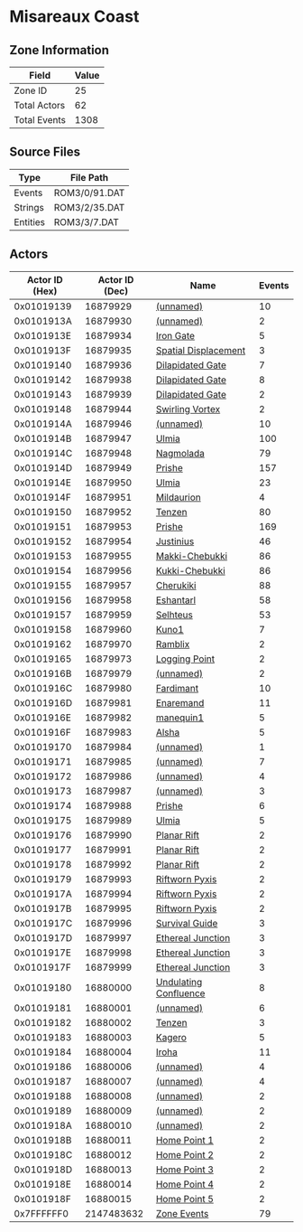 # Misareaux Coast

## Zone Information

| Field        |   Value |
|--------------|---------|
| Zone ID      |      25 |
| Total Actors |      62 |
| Total Events |    1308 |

## Source Files

| Type     | File Path     |
|----------|---------------|
| Events   | ROM3/0/91.DAT |
| Strings  | ROM3/2/35.DAT |
| Entities | ROM3/3/7.DAT  |

## Actors

| Actor ID (Hex)   |   Actor ID (Dec) | Name                                                               |   Events |
|------------------|------------------|--------------------------------------------------------------------|----------|
| 0x01019139       |         16879929 | [(unnamed)](./16879929/)                                           |       10 |
| 0x0101913A       |         16879930 | [(unnamed)](./16879930/)                                           |        2 |
| 0x0101913E       |         16879934 | [Iron Gate](./16879934%20-%20Iron%20Gate/)                         |        5 |
| 0x0101913F       |         16879935 | [Spatial Displacement](./16879935%20-%20Spatial%20Displacement/)   |        3 |
| 0x01019140       |         16879936 | [Dilapidated Gate](./16879936%20-%20Dilapidated%20Gate/)           |        7 |
| 0x01019142       |         16879938 | [Dilapidated Gate](./16879938%20-%20Dilapidated%20Gate/)           |        8 |
| 0x01019143       |         16879939 | [Dilapidated Gate](./16879939%20-%20Dilapidated%20Gate/)           |        2 |
| 0x01019148       |         16879944 | [Swirling Vortex](./16879944%20-%20Swirling%20Vortex/)             |        2 |
| 0x0101914A       |         16879946 | [(unnamed)](./16879946/)                                           |       10 |
| 0x0101914B       |         16879947 | [Ulmia](./16879947%20-%20Ulmia/)                                   |      100 |
| 0x0101914C       |         16879948 | [Nagmolada](./16879948%20-%20Nagmolada/)                           |       79 |
| 0x0101914D       |         16879949 | [Prishe](./16879949%20-%20Prishe/)                                 |      157 |
| 0x0101914E       |         16879950 | [Ulmia](./16879950%20-%20Ulmia/)                                   |       23 |
| 0x0101914F       |         16879951 | [Mildaurion](./16879951%20-%20Mildaurion/)                         |        4 |
| 0x01019150       |         16879952 | [Tenzen](./16879952%20-%20Tenzen/)                                 |       80 |
| 0x01019151       |         16879953 | [Prishe](./16879953%20-%20Prishe/)                                 |      169 |
| 0x01019152       |         16879954 | [Justinius](./16879954%20-%20Justinius/)                           |       46 |
| 0x01019153       |         16879955 | [Makki-Chebukki](./16879955%20-%20Makki-Chebukki/)                 |       86 |
| 0x01019154       |         16879956 | [Kukki-Chebukki](./16879956%20-%20Kukki-Chebukki/)                 |       86 |
| 0x01019155       |         16879957 | [Cherukiki](./16879957%20-%20Cherukiki/)                           |       88 |
| 0x01019156       |         16879958 | [Eshantarl](./16879958%20-%20Eshantarl/)                           |       58 |
| 0x01019157       |         16879959 | [Selhteus](./16879959%20-%20Selhteus/)                             |       53 |
| 0x01019158       |         16879960 | [Kuno1](./16879960%20-%20Kuno1/)                                   |        7 |
| 0x01019162       |         16879970 | [Ramblix](./16879970%20-%20Ramblix/)                               |        2 |
| 0x01019165       |         16879973 | [Logging Point](./16879973%20-%20Logging%20Point/)                 |        2 |
| 0x0101916B       |         16879979 | [(unnamed)](./16879979/)                                           |        2 |
| 0x0101916C       |         16879980 | [Fardimant](./16879980%20-%20Fardimant/)                           |       10 |
| 0x0101916D       |         16879981 | [Enaremand](./16879981%20-%20Enaremand/)                           |       11 |
| 0x0101916E       |         16879982 | [manequin1](./16879982%20-%20manequin1/)                           |        5 |
| 0x0101916F       |         16879983 | [Alsha](./16879983%20-%20Alsha/)                                   |        5 |
| 0x01019170       |         16879984 | [(unnamed)](./16879984/)                                           |        1 |
| 0x01019171       |         16879985 | [(unnamed)](./16879985/)                                           |        7 |
| 0x01019172       |         16879986 | [(unnamed)](./16879986/)                                           |        4 |
| 0x01019173       |         16879987 | [(unnamed)](./16879987/)                                           |        3 |
| 0x01019174       |         16879988 | [Prishe](./16879988%20-%20Prishe/)                                 |        6 |
| 0x01019175       |         16879989 | [Ulmia](./16879989%20-%20Ulmia/)                                   |        5 |
| 0x01019176       |         16879990 | [Planar Rift](./16879990%20-%20Planar%20Rift/)                     |        2 |
| 0x01019177       |         16879991 | [Planar Rift](./16879991%20-%20Planar%20Rift/)                     |        2 |
| 0x01019178       |         16879992 | [Planar Rift](./16879992%20-%20Planar%20Rift/)                     |        2 |
| 0x01019179       |         16879993 | [Riftworn Pyxis](./16879993%20-%20Riftworn%20Pyxis/)               |        2 |
| 0x0101917A       |         16879994 | [Riftworn Pyxis](./16879994%20-%20Riftworn%20Pyxis/)               |        2 |
| 0x0101917B       |         16879995 | [Riftworn Pyxis](./16879995%20-%20Riftworn%20Pyxis/)               |        2 |
| 0x0101917C       |         16879996 | [Survival Guide](./16879996%20-%20Survival%20Guide/)               |        3 |
| 0x0101917D       |         16879997 | [Ethereal Junction](./16879997%20-%20Ethereal%20Junction/)         |        3 |
| 0x0101917E       |         16879998 | [Ethereal Junction](./16879998%20-%20Ethereal%20Junction/)         |        3 |
| 0x0101917F       |         16879999 | [Ethereal Junction](./16879999%20-%20Ethereal%20Junction/)         |        3 |
| 0x01019180       |         16880000 | [Undulating Confluence](./16880000%20-%20Undulating%20Confluence/) |        8 |
| 0x01019181       |         16880001 | [(unnamed)](./16880001/)                                           |        6 |
| 0x01019182       |         16880002 | [Tenzen](./16880002%20-%20Tenzen/)                                 |        3 |
| 0x01019183       |         16880003 | [Kagero](./16880003%20-%20Kagero/)                                 |        5 |
| 0x01019184       |         16880004 | [Iroha](./16880004%20-%20Iroha/)                                   |       11 |
| 0x01019186       |         16880006 | [(unnamed)](./16880006/)                                           |        4 |
| 0x01019187       |         16880007 | [(unnamed)](./16880007/)                                           |        4 |
| 0x01019188       |         16880008 | [(unnamed)](./16880008/)                                           |        2 |
| 0x01019189       |         16880009 | [(unnamed)](./16880009/)                                           |        2 |
| 0x0101918A       |         16880010 | [(unnamed)](./16880010/)                                           |        2 |
| 0x0101918B       |         16880011 | [Home Point 1](./16880011%20-%20Home%20Point%201/)                 |        2 |
| 0x0101918C       |         16880012 | [Home Point 2](./16880012%20-%20Home%20Point%202/)                 |        2 |
| 0x0101918D       |         16880013 | [Home Point 3](./16880013%20-%20Home%20Point%203/)                 |        2 |
| 0x0101918E       |         16880014 | [Home Point 4](./16880014%20-%20Home%20Point%204/)                 |        2 |
| 0x0101918F       |         16880015 | [Home Point 5](./16880015%20-%20Home%20Point%205/)                 |        2 |
| 0x7FFFFFF0       |       2147483632 | [Zone Events](./Zone%20Events/)                                    |       79 |